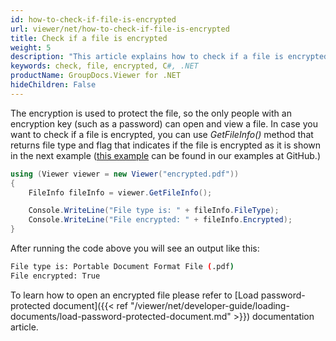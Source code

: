 ```yaml
---
id: how-to-check-if-file-is-encrypted
url: viewer/net/how-to-check-if-file-is-encrypted
title: Check if a file is encrypted
weight: 5
description: "This article explains how to check if a file is encrypted using .NET / C# with GroupDocs.Viewer for .NET."
keywords: check, file, encrypted, C#, .NET
productName: GroupDocs.Viewer for .NET
hideChildren: False
---
```


The encryption is used to protect the file, so the only people with an encryption key (such as a password) can open and view a file.
In case you want to check if a file is encrypted, you can use _GetFileInfo()_ method that returns file type and flag that indicates if the file is encrypted as it is shown in the next example ([this example](https://github.com/groupdocs-viewer/GroupDocs.Viewer-for-.NET/blob/master/Examples/GroupDocs.Viewer.Examples.CSharp/BasicUsage/CheckFileIsEncrypted.cs) can be found in our examples at GitHub.)

```csharp
using (Viewer viewer = new Viewer("encrypted.pdf"))
{
    FileInfo fileInfo = viewer.GetFileInfo();

    Console.WriteLine("File type is: " + fileInfo.FileType);
    Console.WriteLine("File encrypted: " + fileInfo.Encrypted);
}
```

After running the code above you will see an output like this:

```bash
File type is: Portable Document Format File (.pdf)
File encrypted: True
```

To learn how to open an encrypted file please refer to [Load password-protected document]({{< ref "/viewer/net/developer-guide/loading-documents/load-password-protected-document.md" >}}) documentation article.

